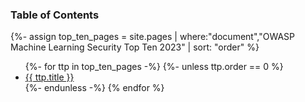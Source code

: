 ### Table of Contents

{%- assign top_ten_pages = site.pages | where:"document","OWASP Machine Learning Security Top Ten 2023" | sort: "order" %}
<ul>
{%- for ttp in top_ten_pages -%}
{%- unless ttp.order == 0 %}
<li><a href="{{site.baseurl}}{{ ttp.url }}">{{ ttp.title }}</a></li>
{%- endunless -%}
{% endfor %}
</ul>

